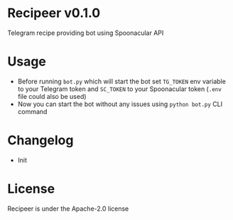 # Recipeer v0.1.0
Telegram recipe providing bot using Spoonacular API
# Usage
- Before running `bot.py` which will start the bot set `TG_TOKEN` env variable to your Telegram token and `SC_TOKEN` to your Spoonacular token (`.env` file could also be used)
- Now you can start the bot without any issues using `python bot.py` CLI command
# Changelog
- Init
# License
Recipeer is under the Apache-2.0 license